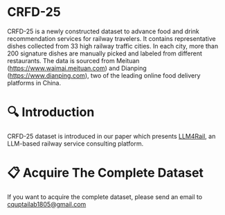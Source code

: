 # CRFD-25
CRFD-25 is a newly constructed dataset to advance food and drink recommendation services for railway travelers. It contains representative dishes collected from 33 high railway traffic cities. In each city, more than 200 signature dishes are manually picked and labeled from different restaurants. The data is sourced from Meituan (https://www.waimai.meituan.com) and Dianping (https://www.dianping.com), two of the leading online food delivery platforms in China.

# 🔍 Introduction
CRFD-25 dataset is introduced in our paper which presents [LLM4Rail](https://github.com/txy77/iEvaLM-CRS/blob/main/README.md?plain=1), an LLM-based railway service consulting platform.

# 📋 Acquire The Complete Dataset 
If you want to acquire the complete dataset, please send an email to cquptailab1805@gmail.com
